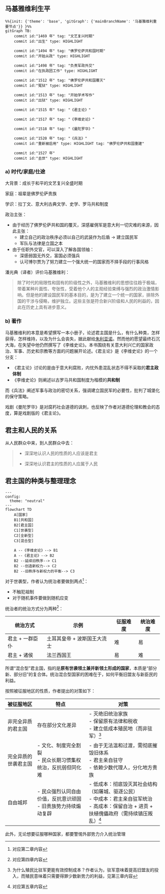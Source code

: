 ## 马基雅维利生平

```mermaid
%%{init: {'theme': 'base', 'gitGraph': {'mainBranchName': '马基雅维利重要节点'}} }%%
gitGraph TB:
    commit id:"1469 年" tag: "文艺复兴时期"
    commit id:"出生" type: HIGHLIGHT 
    
    commit id:"1494 年" tag: "佛罗伦萨共和国时期"
    commit id:"开始从政" type: HIGHLIGHT 

    commit id:"1498 年" tag: "负责军政外交"
    commit id:"在执政团工作" type: HIGHLIGHT 
    
    commit id:"1512 年" tag: "佛罗伦萨共和国覆灭"
    commit id:"冤狱" type: HIGHLIGHT 
    
    commit id:"1513 年" tag: "开始学术写作"
    commit id:"出狱" type: HIGHLIGHT 
    
    commit id:"1515 年" tag: "《君主论》"
    
    commit id:"1517 年" tag: "《李维史论》"   
    
    commit id:"1518 年" tag: "《曼陀罗华》"  

    commit id:"1520 年" tag: "《兵法》"  
    commit id:"重新被启用" type: HIGHLIGHT tag: "佛罗伦萨共和国重建" 

    commit id:"1527 年"
    commit id:"去世" type: HIGHLIGHT 
```

### a) 时代/家庭/仕途

大背景：成长于和平的文艺复兴全盛时期

家庭：祖辈是佛罗伦萨贵族

学识：拉丁文、意大利古典文学、史学、罗马共和制度

政治主张：

- 由于经历了佛罗伦萨共和国的覆灭，深感雇佣军是意大利一切灾难的来源，因此主张：
  - 建立自己的政治秩序必须以自己的武装作为后盾 → 建立国民军
  - 军队与法律是立国之本
- 由于任职外交官，可以深入了解各国领袖：
  - 深感弱国无外交，富国必须强兵
  - 认可博尔贾为了努力建立一个强大统一的国家而不择手段的行事风格

潘光典（译者）评价马基雅维利：

> 除了时代的局限性和固有的阶级性之外，马基雅维利的思想往往趋于极端，带着某种片面性、夸张性，受着他个人的主观经验束缚与强烈的政治激情影响。但是他的建设国民军的基本目的，是为了建立一个统一的国家，排除外国的干涉与侵略，维护独立。这些主张是符合新兴阶级和人民的利益的，因此在历史上具有进步意义。

### b) 著作

马基雅维利的本意是希望撰写一本小册子，论述君主国是什么，有什么种类，怎样获得，怎样维持，以及为什么会丧失，据此献给[朱利亚诺](https://zh.wikipedia.org/wiki/%E6%9C%B1%E5%88%A9%E4%BA%9A%E8%AF%BA%C2%B7%E5%BE%B7%C2%B7%E7%BE%8E%E7%AC%AC%E5%A5%87)。然而他的愿望最终石沉大海，在失望中他仍然撰写了《李维史论》。本书围绕有关意大利兴亡的国家政治、军事、历史和宗教等方面的问题展开论述。《君主论》是《李维史论》的一个分支：

- 《君主论》讨论的是由于意大利腐败，内忧外患混乱状态不得不采取的**君主政体制**
- 《李维史论》则阐述以古罗马共和国制度为楷模的**共和制**

而《兵法》阐述军事与政治的密切关系，强调建立国民军的必要性，批判了城堡化的保守策略。

戏剧《曼陀罗华》是对腐朽社会道德的讽刺，也反映了作者对道德伦理和教会的态度，算是戏剧版的《君主论》。

## 君主和人民的关系

从人民群众中来，到人民群众中去：

> - 深深地认识人民的性质的人应该是君主
>
> - 深深地认识君主的性质的人应属于人民

## 君主国的种类与整理理念

```mermaid
---
config:
  theme: "neutral"
---
flowchart TD
    A[国家]
    B1[共和国]
    B2[君主国]
    C1[世袭型]
    C2[全新型]
    C3[混合型]
    
    A --《李维史论》--> B1
    A --《君主论》--> B2
    B2 --延续旧秩序--> C1
    B2 --创造新权力--> C2
    B2 --旧秩序与新权力的平衡--> C3
```

对于世袭型，作者认为统治者要做到两点[^1]：

- 不触犯祖制
- 对于随机事件要做到随机应变

统治者的统治方式分为两种[^2]：

| 统治方式        | 示例                        | 征服难度 | 统治难度 |
| --------------- | --------------------------- | -------- | -------- |
| 君主 + 一群臣仆 | 土耳其皇帝 + 波斯国王大流士 | 难       | 易       |
| 君主 + 诸侯     | 法兰西国王                  | 易       | 难       |

[^1]: 对应第二章内容
[^2]: 对应第四章内容

所谓“混合型”君主国，指的是**原有世袭领土兼并新领土形成的国家**，本质是“部分新、部分旧”的复合体。统治混合型国家的困难在于，如何平衡旧盟友与新臣民的利益。

按照被征服地区的性质，作者提出的对策如下：

| 被征服地区           | 特点                                                         | 对策                                                         |
| -------------------- | ------------------------------------------------------------ | ------------------------------------------------------------ |
| 非完全异质的君主国   | 存在部分文化差异                                             | - 灭绝旧统治家族<br />- 保留原有法律和税收<br />- 建立低成本殖民地（而非驻军）[^3] |
| 完全异质的世袭君主国 | - 文化、制度完全割裂<br />- 民众长期习惯集权统治，反抗弱但同化难 | - 由于无法温和过渡，需彻底摧毁旧体系<br />- 君主亲自驻守<br />- 依赖少数代理人，分化地方贵族 |
| 自由城邦             | - 民众强烈认同自由价值，反抗意识顽固<br />- 旧贵族势力持续煽动复辟 | - 低成本：彻底毁灭其社会结构（如屠城、驱逐公民）<br />- 中成本：君主亲自驻军统治<br />- 高成本：保留自治 + 进贡 + 扶植傀儡政府（需持续镇压叛乱）[^4] |

此外，无论想要征服哪种国家，都要警惕外部势力介入统治管理

[^3]: 为什么殖民比驻军更能有效控制成本？作者认为，驻军意味着提高旧盟友的投入，而殖民意味着只需要得罪少数新势力的利益，见第三章内容
[^4]: 对应第五章内容
